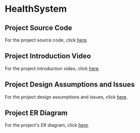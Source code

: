 # HealthSystem

## Project Source Code
For the project source code, click [here](https://github.com/ibrahimozdemir1/Flight_API).

## Project Introduction Video
For the project introduction video, click [here](https://youtu.be/_nOcCz2TUEU).

## Project Design Assumptions and Issues
For the project design assumptions and issues, click [here](https://drive.google.com/file/d/1t54DH03Xg084i0q_W3ck0QjXDdkUiFnQ/view?usp=sharing).

## Project ER Diagram
For the project's ER diagram, click [here](https://drive.google.com/file/d/1wxDiLor0IolEyXXFT0r9AsJXze36Q0-V/view?usp=sharing).
